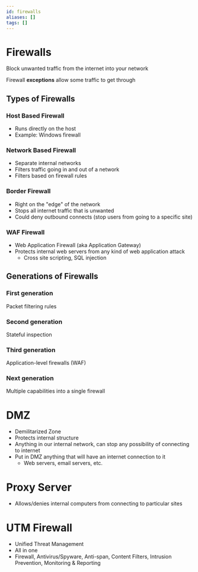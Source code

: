 ```yaml
---
id: firewalls
aliases: []
tags: []
---
```


# Firewalls
Block unwanted traffic from the internet into your network

Firewall **exceptions** allow some traffic to get through

## Types of Firewalls

### Host Based Firewall
- Runs directly on the host
- Example: Windows firewall

### Network Based Firewall
- Separate internal networks
- Filters traffic going in and out of a network
- Filters based on firewall rules

### Border Firewall
- Right on the "edge" of the network
- Stops all internet traffic that is unwanted
- Could deny outbound connects (stop users from going to a specific site)

### WAF Firewall
- Web Application Firewall (aka Application Gateway)
- Protects internal web servers from any kind of web application attack
    - Cross site scripting, SQL injection

## Generations of Firewalls

### First generation
Packet filtering rules

### Second generation
Stateful inspection

### Third generation
Application-level firewalls (WAF)

### Next generation
Multiple capabilities into a single firewall

# DMZ
- Demilitarized Zone
- Protects internal structure
- Anything in our internal network, can stop any possibility of connecting to internet
- Put in DMZ anything that will have an internet connection to it
    - Web servers, email servers, etc.

# Proxy Server
- Allows/denies internal computers from connecting to particular sites

# UTM Firewall
- Unified Threat Management
- All in one
- Firewall, Antivirus/Spyware, Anti-span, Content Filters, Intrusion Prevention, Monitoring & Reporting
